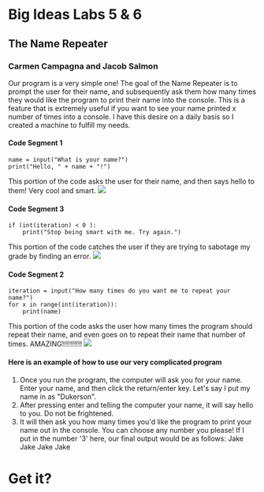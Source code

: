 # Big Ideas Labs 5 & 6
## The Name Repeater
### Carmen Campagna and Jacob Salmon

Our  program is a very simple one! The goal of the Name Repeater is to prompt the user for their name, and subsequently ask them how many times they would like the program to print their name into the console. This is a feature that is extremely useful if you want to see your name printed x number of times into a console. I have this desire on a daily basis so I created a machine to fulfill my needs.

#### Code Segment 1
```
name = input("What is your name?")
print("Hello, " + name + "!")
```
This portion of the code asks the user for their name, and then says hello to them! Very cool and smart. 
![](https://c.tenor.com/ARdMaAqqXo0AAAAM/very-intelligent-smart.gif)

#### Code Segment 3
```
if (int(iteration) < 0 ):
    print("Stop being smart with me. Try again.")
```
This portion of the code catches the user if they are trying to sabotage my grade by finding an error. 
![](https://c.tenor.com/df0VzX7jWGIAAAAd/dumb-and-dumber-in-your-face.gif)

#### Code Segment 2
```
iteration = input("How many times do you want me to repeat your name?")
for x in range(int(iteration)):
    print(name)
```
This portion of the code asks the user how many times the program should repeat their name, and even goes on to repeat their name that number of times. AMAZING!!!!!!!!!!
![](https://c.tenor.com/XJIjlGieJbIAAAAC/good-afternoon-dogs.gif)

#### Here is an example of how to use our very complicated program
1. Once you run the program, the computer will ask you for your name. Enter your name, and then click the return/enter key. Let's say I put my name in as "Dukerson".
2. After pressing enter and telling the computer your name, it will say hello to you. Do not be frightened.
3. It will then ask you how many times you'd like the program to print your name out in the console. You can choose any number you please! If I put in the number '3' here, our final output would be as follows:
Jake
Jake
Jake
Jake

# Get it?


